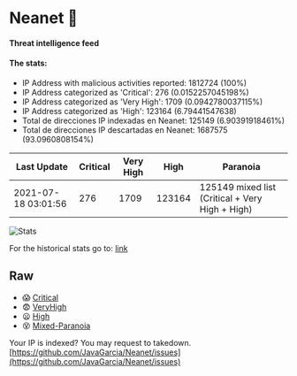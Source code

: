 # Neanet :hocho:
#### Threat intelligence feed
#### The stats:

- IP Address with malicious activities reported: 1812724 (100%)
- IP Address categorized as 'Critical':  276 (0.0152257045198%)
- IP Address categorized as 'Very High':  1709 (0.0942780037115%)
- IP Address categorized as 'High':  123164 (6.79441547638)
- Total de direcciones IP indexadas en Neanet:  125149 (6.90391918461%)
- Total de direcciones IP descartadas en Neanet:  1687575 (93.0960808154%)

| Last Update | Critical | Very High | High | Paranoia |
| --- | --- | --- | --- | --- |
| 2021-07-18 03:01:56 | 276 | 1709 | 123164 | 125149 mixed list (Critical + Very High + High)|

![Stats](https://docs.google.com/spreadsheets/d/e/2PACX-1vSnaNMIXVabIpDJjufMlzH7poXnshF3mgd8Is1g9ytUEzVsP5my4Trn8f-xkoLLQ38xpL3HtmUexLo6/pubchart?oid=501124687&format=image)

For the historical stats go to: [link](/stats.csv)
## Raw
- :scream: [Critical](https://raw.githubusercontent.com/JavaGarcia/Neanet/master/blacklists/neanet_critical.txt)
- :fearful: [VeryHigh](https://raw.githubusercontent.com/JavaGarcia/Neanet/master/blacklists/neanet_veryHigh.txtt)
- :frowning: [High](https://raw.githubusercontent.com/JavaGarcia/Neanet/master/blacklists/neanet_high.txt)
- :dizzy_face: [Mixed-Paranoia](https://raw.githubusercontent.com/JavaGarcia/Neanet/master/blacklists/neanet_all.txt)


Your IP is indexed? You may request to takedown. [https://github.com/JavaGarcia/Neanet/issues](https://github.com/JavaGarcia/Neanet/issues)






















































































































































































































































































































































































































































































































































































































































































































































































































































































































































































































































































































































































































































































































































































































































































































































































































































































































































































































































































































































































































































































































































































































































































































































































































































































































































































































































































































































































































































































































































































































































































































































































































































































































































































































































































































































































































































































































































































































































































































































































































































































































































































































































































































































































































































































































































































































































































































































































































































































































































































































































































































































































































































































































































































































































































































































































































































































































































































































































































































































































































































































































































































































































































































































































































































































































































































































































































































































































































































































































































































































































































































































































































































































































































































































































































































































































































































































































































































































































